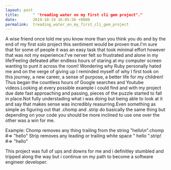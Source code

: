 ```yaml
---
layout: post
title:      " "treading water on my first cli gem project"."
date:       2019-10-19 16:05:56 +0000
permalink:  treading_water_on_my_first_cli_gem_project
---
```



  A wise friend once told me you know more than you think you do and by the end of my first solo project this sentiment would be proven true.I'm sure that for some of people it was an easy task that took minimal effort however that was not my experience.I've nerver felt so frustrated  and alone in my life!Feeling defeated after endless hours of staring at my computer screen wanting to punt it across the room!
	[](http://www.xblafans.com/wp-content/uploads/2011/09/WHY-NO-WORK.jpg/)
	Wondering why Ruby personally hated me and on the verge of giving up I reminded myself of why I first took on this journey, a new career, a sense of purpose, a better life for my children! Thus began the countless hours of Google searches and Youtube videos.Looking at every possible example i could find and with my project due date fast approaching and passing, pieces of the puzzle started to fall in place.Not fully understading what i was doing but being able to look at it and say that makes sense was incredibly reasurring.Even something as simple as figuring out that .chomp and .strip do basically the same thing but depending on your code you should be more inclined to use one over the other was a win for me.
 
 Example:
 Chomp removes any thing trailing from the string
 "hello\n".chomp                #=> "hello"
 Strip removes any leading or trailing white space
 "  hello  ".strip!  #=> "hello"
 
 This project was full of ups and downs for me and i definitley stumbled and tripped along the way but i continue on my path to become a software engineer developer.


